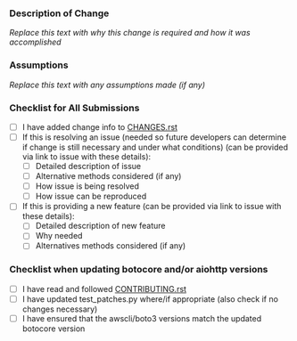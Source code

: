 ### Description of Change
*Replace this text with why this change is required and how it was accomplished*

### Assumptions
*Replace this text with any assumptions made (if any)*

### Checklist for All Submissions
* [ ] I have added change info to [CHANGES.rst](https://github.com/aio-libs/aiobotocore/blob/master/CHANGES.rst)
* [ ] If this is resolving an issue (needed so future developers can determine if change is still necessary and under what conditions) (can be provided via link to issue with these details):
  * [ ] Detailed description of issue
  * [ ] Alternative methods considered (if any)
  * [ ] How issue is being resolved
  * [ ] How issue can be reproduced
* [ ] If this is providing a new feature  (can be provided via link to issue with these details):
  * [ ] Detailed description of new feature
  * [ ] Why needed
  * [ ] Alternatives methods considered (if any)

### Checklist when updating botocore and/or aiohttp versions

* [ ] I have read and followed [CONTRIBUTING.rst](https://github.com/aio-libs/aiobotocore/blob/master/CONTRIBUTING.rst#how-to-upgrade-botocore)
* [ ] I have updated test_patches.py where/if appropriate (also check if no changes necessary)
* [ ] I have ensured that the awscli/boto3 versions match the updated botocore version
